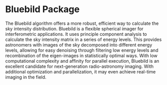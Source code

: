 # Bluebild Package

The Bluebild algorithm offers a more robust, efficient way to calculate the sky intensity distribution. Bluebild is a flexible spherical imager for interferometric applications. It uses principle component analysis to calculate the sky intensity matrix in a series of energy levels. This provides astronomers with images of the sky decomposed into different energy levels, allowing for easy denoising through filtering low energy levels and recombination of the eigen-images in statistically optimal ways. With low computational complexity and affinity for parallel execution, Bluebild is an excellent candidate for next-generation radio-astronomy imaging. With additional optimization and parallelization, it may even achieve real-time imaging in the field.
